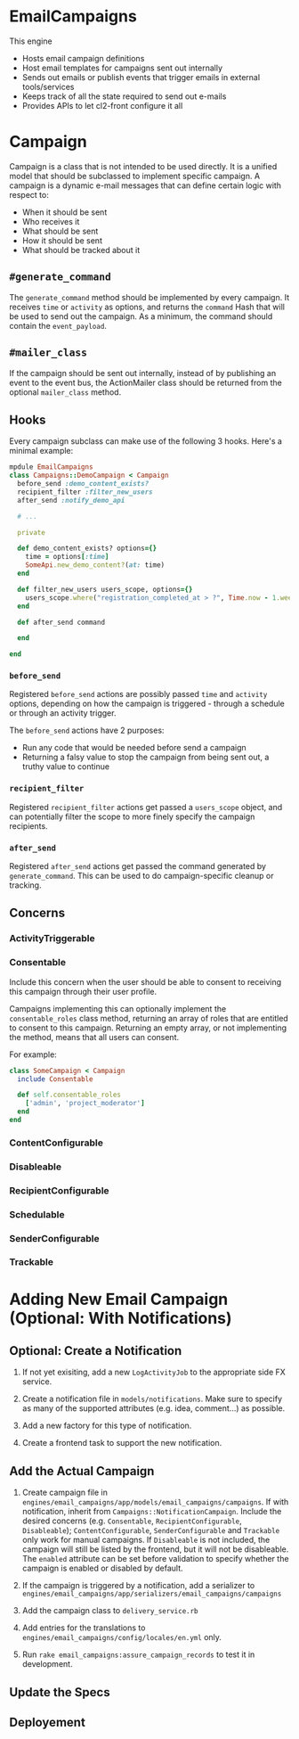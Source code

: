 # EmailCampaigns

This engine
* Hosts email campaign definitions
* Host email templates for campaigns sent out internally
* Sends out emails or publish events that trigger emails in external tools/services
* Keeps track of all the state required to send out e-mails
* Provides APIs to let cl2-front configure it all

# Campaign

Campaign is a class that is not intended to be used directly. It is a unified model that should be subclassed to implement specific campaign.
A campaign is a dynamic e-mail messages that can define certain logic with respect to:

- When it should be sent
- Who receives it
- What should be sent
- How it should be sent
- What should be tracked about it

## `#generate_command`

The `generate_command` method should be implemented by every campaign. It receives `time` or `activity` as options, and returns the `command` Hash that will be used to send out the campaign.
As a minimum, the command should contain the `event_payload`.

## `#mailer_class`

If the campaign should be sent out internally, instead of by publishing an event to the event bus, the ActionMailer class should be returned from the optional `mailer_class` method.

## Hooks

Every campaign subclass can make use of the following 3 hooks. Here's a minimal example:

```ruby
mpdule EmailCampaigns
class Campaigns::DemoCampaign < Campaign
  before_send :demo_content_exists?
  recipient_filter :filter_new_users
  after_send :notify_demo_api

  # ...

  private

  def demo_content_exists? options={}
    time = options[:time]
    SomeApi.new_demo_content?(at: time)
  end

  def filter_new_users users_scope, options={}
    users_scope.where("registration_completed_at > ?", Time.now - 1.week)
  end

  def after_send command

  end

end
```

### `before_send`

Registered `before_send` actions are possibly passed `time` and `activity` options, depending on how the campaign is  triggered - through a schedule or through an activity trigger.

The `before_send` actions have 2 purposes:
* Run any code that would be needed before send a campaign
* Returning a falsy value to stop the campaign from being sent out, a truthy value to continue

### `recipient_filter`

Registered `recipient_filter` actions get passed a `users_scope` object, and can potentially filter the scope to more finely specify the campaign recipients.

### `after_send`

Registered `after_send` actions get passed the command generated by `generate_command`. This can be used to do campaign-specific cleanup or tracking.


## Concerns
### ActivityTriggerable
### Consentable
Include this concern when the user should be able to consent to receiving this campaign through their user profile. 

Campaigns implementing this can optionally implement the `consentable_roles` class method, returning an array of roles that are entitled to consent to this campaign. Returning an empty array, or not implementing the method, means that all users can consent.

For example:
```ruby
class SomeCampaign < Campaign
  include Consentable

  def self.consentable_roles
    ['admin', 'project_moderator']
  end
end
```

### ContentConfigurable
### Disableable
### RecipientConfigurable
### Schedulable
### SenderConfigurable
### Trackable


# Adding New Email Campaign (Optional: With Notifications)

## Optional: Create a Notification

1. If not yet exisiting, add a new `LogActivityJob` to the appropriate side FX service.

2. Create a notification file in `models/notifications`. Make sure to specify as many of the supported attributes (e.g. idea, comment...) as possible.

3. Add a new factory for this type of notification.

4. Create a frontend task to support the new notification.


## Add the Actual Campaign

1. Create campaign file in `engines/email_campaigns/app/models/email_campaigns/campaigns`. If with notification, inherit from `Campaigns::NotificationCampaign`. Include the desired concerns (e.g. `Consentable`, `RecipientConfigurable`, `Disableable`); `ContentConfigurable`, `SenderConfigurable` and `Trackable` only work for manual campaigns. If `Disableable` is not included, the campaign will still be listed by the frontend, but it will not be disableable. The `enabled` attribute can be set before validation to specify whether the campaign is enabled or disabled by default.

2. If the campaign is triggered by a notification, add a serializer to `engines/email_campaigns/app/serializers/email_campaigns/campaigns`

3. Add the campaign class to `delivery_service.rb`

4. Add entries for the translations to `engines/email_campaigns/config/locales/en.yml` only.

5. Run `rake email_campaigns:assure_campaign_records` to test it in development.


## Update the Specs

## Deployement

